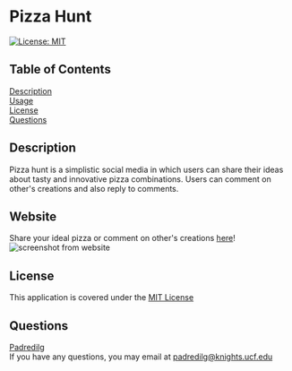 # Pizza Hunt
<a href='https://opensource.org/licenses/MIT'>[![License: MIT](https://img.shields.io/badge/License-MIT-yellow.svg)](https://opensource.org/licenses/MIT)</a>
  
## Table of Contents
[Description](#Description)</br>
[Usage](#Usage)</br>[License](#License)</br>[Questions](#Questions)

## Description
Pizza hunt is a simplistic social media in which users can share their ideas about tasty and innovative pizza combinations. Users can comment on other's creations and also reply to comments.

## Website
Share your ideal pizza or comment on other's creations <a href='https://quiet-fortress-66884.herokuapp.com/'>here</a>!
<img alt="screenshot from website" src="./assets/images/pizza-hunt-ss.png"></img>

## License
This application is covered under the <a href='https://opensource.org/licenses/MIT'>MIT License</a>

## Questions
<a href='https://github.com/Padredilg'>Padredilg</a></br>
If you have any questions, you may email at padredilg@knights.ucf.edu